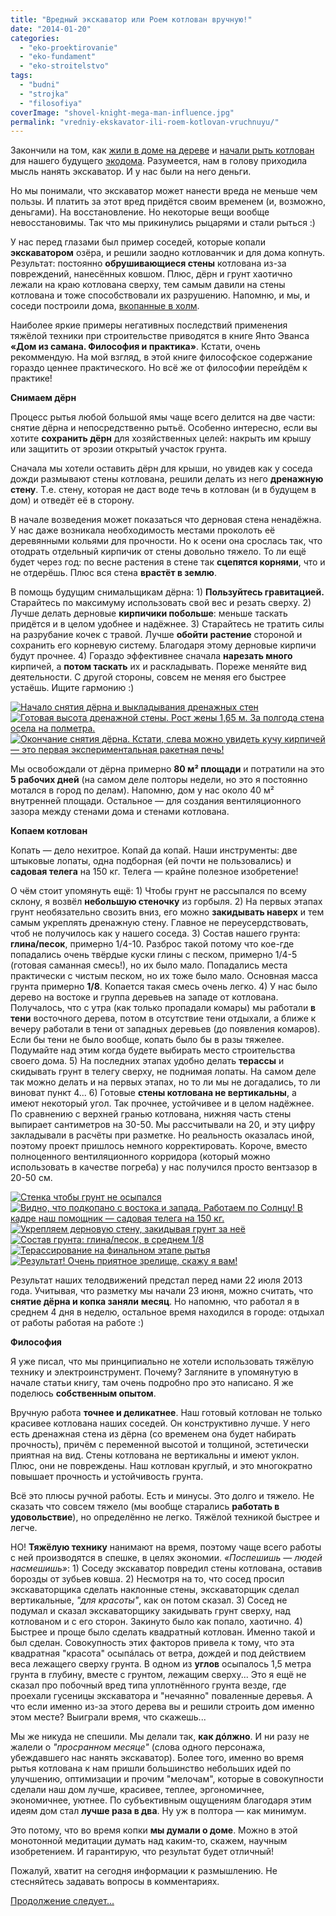 ```yaml
---
title: "Вредный экскаватор или Роем котлован вручную!"
date: "2014-01-20"
categories: 
  - "eko-proektirovanie"
  - "eko-fundament"
  - "eko-stroitelstvo"
tags: 
  - "budni"
  - "strojka"
  - "filosofiya"
coverImage: "shovel-knight-mega-man-influence.jpg"
permalink: "vredniy-ekskavator-ili-roem-kotlovan-vruchnuyu/"
---
```


Закончили на том, как [жили в доме на дереве](http://svobodaiznutri.ru/?p=22) и [начали рыть котлован](http://svobodaiznutri.ru/?p=23) для нашего будущего [экодома](http://svobodaiznutri.ru/?p=36). Разумеется, нам в голову приходила мысль нанять экскаватор. И у нас были на него деньги.

Но мы понимали, что экскаватор может нанести вреда не меньше чем пользы. И платить за этот вред придётся своим временем (и, возможно, деньгами). На восстановление. Но некоторые вещи вообще невосстановимы. Так что мы прикинулись рыцарями и стали рыться :)

У нас перед глазами был пример соседей, которые копали **экскаватором** озёра, и решили заодно котлованчик и для дома копнуть. Результат: постоянно **обрушивающиеся стены** котлована из-за повреждений, нанесённых ковшом. Плюс, дёрн и грунт хаотично лежали на краю котлована сверху, тем самым давили на стены котлована и тоже способствовали их разрушению. Напомню, и мы, и соседи построили дома, [вкопанные в холм](http://svobodaiznutri.ru/?p=32).

Наиболее яркие примеры негативных последствий применения тяжёлой техники при строительстве приводятся в книге Янто Эванса **«Дом из самана. Философия и практика»**. Кстати, очень рекоммендую. На мой взгляд, в этой книге философское содержание гораздо ценнее практического. Но всё же от философии перейдём к практике!

**Снимаем дёрн**

Процесс рытья любой большой ямы чаще всего делится на две части: снятие дёрна и непосредственно рытьё. Особенно интересно, если вы хотите **сохранить дёрн** для хозяйственных целей: накрыть им крышу или защитить от эрозии открытый участок грунта.

Сначала мы хотели оставить дёрн для крыши, но увидев как у соседа дожди размывают стены котлована, решили делать из него **дренажную стену**. Т.е. стену, которая не даст воде течь в котлован (и в будущем в дом) и отведёт её в сторону.

В начале возведения может показаться что дерновая стена ненадёжна. У нас даже возникала необходимость местами проколоть её деревянными кольями для прочности. Но к осени она срослась так, что отодрать отдельный кирпичик от стены довольно тяжело. То ли ещё будет через год: по весне растения в стене так **сцепятся корнями**, что и не отдерёшь. Плюс вся стена **врастёт в землю**.

В помощь будущим снимальщикам дёрна: 1) **Пользуйтесь гравитацией.** Старайтесь по максимуму использовать свой вес и резать сверху. 2) Лучше делать дерновые **кирпичики побольше**: меньше таскать придётся и в целом удобнее и надёжнее. 3) Старайтесь не тратить силы на разрубание кочек с травой. Лучше **обойти растение** стороной и сохранить его корневую систему. Благодаря этому дерновые кирпичи будут прочнее. 4) Гораздо эффективнее сначала **нарезать много** кирпичей, а **потом таскать** их и раскладывать. Пореже меняйте вид деятельности. С другой стороны, совсем не меняя его быстрее устаёшь. Ищите гармонию :)

[![](images/IMG_20130625_201329.jpg "Начало снятия дёрна и выкладывания дренажных стен")](http://svobodaiznutri.ru/wp-content/uploads/2014/01/IMG_20130625_201329.jpg "Начало снятия дёрна и выкладывания дренажных стен")[![](images/IMG_20130701_191356.jpg "Готовая высота дренажной стены. Рост жены 1,65 м. За полгода стена осела на полметра.")](http://svobodaiznutri.ru/wp-content/uploads/2014/01/IMG_20130701_191356.jpg "Готовая высота дренажной стены. Рост жены 1,65 м. За полгода стена осела на полметра.")[![](images/IMG_20130703_123055.jpg "Окончание снятия дёрна. Кстати, слева можно увидеть кучу кирпичей — это первая экспериментальная ракетная печь!")](http://svobodaiznutri.ru/wp-content/uploads/2014/01/IMG_20130703_123055.jpg "Окончание снятия дёрна. Кстати, слева можно увидеть кучу кирпичей — это первая экспериментальная ракетная печь!")

Мы освобождали от дёрна примерно **80 м² площади** и потратили на это **5 рабочих дней** (на самом деле полторы недели, но это я постоянно мотался в город по делам). Напомню, дом у нас около 40 м² внутренней площади. Остальное — для создания вентиляционного зазора между стенами дома и стенами котлована.

**Копаем котлован**

Копать — дело нехитрое. Копай да копай. Наши инструменты: две штыковые лопаты, одна подборная (ей почти не пользовались) и **садовая телега** на 150 кг. Телега — крайне полезное изобретение!

О чём стоит упомянуть ещё: 1) Чтобы грунт не рассыпался по всему склону, я возвёл **небольшую стеночку** из горбыля. 2) На первых этапах грунт необязательно свозить вниз, его можно **закидывать наверх** и тем самым укреплять дренажную стену. Главное не переусердствовать, чтоб не получилось как у нашего соседа. 3) Состав нашего грунта: **глина/песок**, примерно 1/4-10. Разброс такой потому что кое-где попадались очень твёрдые куски глины с песком, примерно 1/4-5 (готовая саманная смесь!), но их было мало. Попадались места практически с чистым песком, но их тоже было мало. Основная масса грунта примерно **1/8**. Копается такая смесь очень легко. 4) У нас было дерево на востоке и группа деревьев на западе от котлована. Получалось, что с утра (как только пропадали комары) мы работали **в тени** восточного дерева, потом в отсутствие тени отдыхали, а ближе к вечеру работали в тени от западных деревьев (до появления комаров). Если бы тени не было вообще, копать было бы в разы тяжелее. Подумайте над этим когда будете выбирать место строительства своего дома. 5) На последних этапах удобно делать **терассы** и скидывать грунт в телегу сверху, не поднимая лопаты. На самом деле так можно делать и на первых этапах, но то ли мы не догадались, то ли виноват пункт 4... 6) Готовые **стены котлована не вертикальны**, а имеют некоторый угол. Так прочнее, устойчивее и в целом надёжнее. По сравнению с верхней гранью котлована, нижняя часть стены выпирает сантиметров на 30-50. Мы рассчитывали на 20, и эту цифру закладывали в расчёты при разметке. Но реальность оказалась иной, поэтому проект пришлось немного корректировать. Короче, вместо полноценного вентиляционного корридора (который можно использовать в качестве погреба) у нас получился просто вентзазор в 20-50 см.

[![](images/IMG_20130709_203718.jpg "Стенка чтобы грунт не осыпался")](http://svobodaiznutri.ru/wp-content/uploads/2014/01/IMG_20130709_203718.jpg "Стенка чтобы грунт не осыпался")[![](images/IMG_20130709_203811.jpg "Видно, что подкопано с востока и запада. Работаем по Солнцу! В кадре наш помощник — садовая телега на 150 кг.")](http://svobodaiznutri.ru/wp-content/uploads/2014/01/IMG_20130709_203811.jpg "Видно, что подкопано с востока и запада. Работаем по Солнцу! В кадре наш помощник — садовая телега на 150 кг.")[![](images/IMG_20130704_203025.jpg "Укрепляем дерновую стену, закидывая грунт за неё")](http://svobodaiznutri.ru/wp-content/uploads/2014/01/IMG_20130704_203025.jpg "Укрепляем дерновую стену, закидывая грунт за неё")[![](images/IMG_20130717_212019.jpg "Состав грунта: глина/песок, в среднем 1/8")](http://svobodaiznutri.ru/wp-content/uploads/2014/01/IMG_20130717_212019.jpg "Состав грунта: глина/песок, в среднем 1/8")[![](images/IMG_20130718_195835.jpg "Терассирование на финальном этапе рытья")](http://svobodaiznutri.ru/wp-content/uploads/2014/01/IMG_20130718_195835.jpg "Терассирование на финальном этапе рытья")[![](images/IMG_20130722_1855471.jpg "Результат! Очень приятное зрелище, скажу я вам!")](http://svobodaiznutri.ru/wp-content/uploads/2014/01/IMG_20130722_1855471.jpg "Результат! Очень приятное зрелище, скажу я вам!")

Результат наших телодвижений предстал перед нами 22 июля 2013 года. Учитывая, что разметку мы начали 23 июня, можно считать, что **снятие дёрна и копка заняли** **месяц**. Но напомню, что работал я в среднем 4 дня в неделю, остальное время находился в городе: отдыхал от работы работая на работе :)

**Философия**

Я уже писал, что мы принципиально не хотели использовать тяжёлую технику и электроинструмент. Почему? Загляните в упомянутую в начале статьи книгу, там очень подробно про это написано. Я же поделюсь **собственным опытом**.

Вручную работа **точнее и деликатнее**. Наш готовый котлован не только красивее котлована наших соседей. Он конструктивно лучше. У него есть дренажная стена из дёрна (со временем она будет набирать прочность), причём с переменной высотой и толщиной, эстетически приятная на вид. Стены котлована не вертикальны и имеют уклон. Плюс, они не повреждены. Наш котлован круглый, и это многократно повышает прочность и устойчивость грунта.

Всё это плюсы ручной работы. Есть и минусы. Это долго и тяжело. Не сказать что совсем тяжело (мы вообще старались **работать в удовольствие**), но определённо не легко. Тяжёлой техникой быстрее и легче.

НО! **Тяжёлую технику** нанимают на время, поэтому чаще всего работы с ней производятся в спешке, в целях экономии. _«Поспешишь — людей насмешишь»_: 1) Соседу экскаватор повредил стены котлована, оставив борозды от зубьев ковша. 2) Несмотря на то, что сосед просил экскаваторщика сделать наклонные стены, экскаваторщик сделал вертикальные, _"для красоты"_, как он потом сказал. 3) Сосед не подумал и сказал экскаваторщику закидывать грунт сверху, над котлованом и с его сторон. Закинуто было как попало, хаотично. 4) Быстрее и проще было сделать квадратный котлован. Именно такой и был сделан. Совокупность этих факторов привела к тому, что эта квадратная "красота" осыпáлась от ветра, дождей и под действием веса лежащего сверху грунта. В одном из **углов** осыпалось 1,5 метра грунта в глубину, вместе с грунтом, лежащим сверху... Это я ещё не сказал про побочный вред типа уплотнённого грунта везде, где проехали гусеницы экскаватора и "нечаянно" поваленные деревья. А что если именно из-за этого дерева вы и решили строить дом именно этом месте? Выиграли время, что скажешь...

Мы же никуда не спешили. Мы делали так, **как дóлжно**. И ни разу не жалели о _"просранном месяце"_ (слова одного персонажа, убеждавшего нас нанять экскаватор). Более того, именно во время рытья котлована к нам пришли большинство небольших идей по улучшению, оптимизации и прочим "мелочам", которые в совокупности сделали наш дом лучше, красивее, теплее, эргономичнее, экономичнее, уютнее. По субъективным ощущениям благодаря этим идеям дом стал **лучше раза в два**. Ну уж в полтора — как минимум.

Это потому, что во время копки **мы думали о доме**. Можно в этой монотонной медитации думать над каким-то, скажем, научным изобретением. И гарантирую, что результат будет отличный!

Пожалуй, хватит на сегодня информации к размышлению. Не стесняйтесь задавать вопросы в комментариях.

[Продолжение следует...](http://svobodaiznutri.ru/?p=20)
